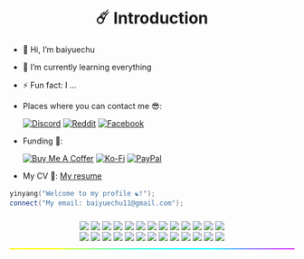 <h1 align="center">☄️ Introduction</h1>

- 👋 Hi, I’m baiyuechu
- 🌱 I’m currently learning everything
- ⚡ Fun fact: I ...

- Places where you can contact me 😎: 

    [![Discord](https://img.shields.io/badge/Discord-%235865F2.svg?style=for-the-badge&logo=discord&logoColor=white)](https://discord.com/users/1283052810874654771)
    [![Reddit](https://img.shields.io/badge/Reddit-FF5700?style=for-the-badge&logo=Reddit&logoColor=white)](https://www.reddit.com/user/Bulky_Worth9352)
    [![Facebook](https://img.shields.io/badge/Facebook-0084ff?style=for-the-badge&logo=Facebook&logoColor=white)](https://www.facebook.com/dongfangxiaobai11/)

-  Funding 🤑:

    [![Buy Me A Coffer](https://img.shields.io/badge/Buy_Me_A_Coffee-FFDD00?style=for-the-badge&logo=buy-me-a-coffee&logoColor=black)](https://buymeacoffee.com/ebevutruq)
    [![Ko-Fi](https://img.shields.io/badge/Ko--fi-F16061?style=for-the-badge&logo=ko-fi&logoColor=white)](https://ko-fi.com/baiyuechu)
    [![PayPal](https://img.shields.io/badge/PayPal-00457C?style=for-the-badge&logo=paypal&logoColor=white)](https://www.paypal.com/invoice/p/#HZWF8VQHDL9SV9WL)

- My CV 💫:
    <a href="https://github.com/xiaoyaoo11/xiaoyaoo11/blob/main/cv.pdf">My resume</a>

```lua
yinyang("Welcome to my profile ☯️!");
connect("My email: baiyuechu11@gmail.com");
```

<div align="center" style="padding: 10px;">
    <img src="https://skillicons.dev/icons?i=html" />
    <img src="https://skillicons.dev/icons?i=css" />
    <img src="https://skillicons.dev/icons?i=javascript" />
    <img src="https://skillicons.dev/icons?i=scss" />
    <img src="https://skillicons.dev/icons?i=react" />
    <img src="https://skillicons.dev/icons?i=vscode" />
    <img src="https://skillicons.dev/icons?i=github" />
    <img src="https://skillicons.dev/icons?i=figma" />
    <img src="https://skillicons.dev/icons?i=tailwind" />
    <img src="https://skillicons.dev/icons?i=git" />
    <img src="https://skillicons.dev/icons?i=arch" />
    <img src="https://skillicons.dev/icons?i=neovim" />
    <img src="https://skillicons.dev/icons?i=cmake" /> <br/>
    <img src="https://skillicons.dev/icons?i=nodejs" />
    <img src="https://skillicons.dev/icons?i=go" />
    <img src="https://skillicons.dev/icons?i=python" />
    <img src="https://skillicons.dev/icons?i=typescript" />
    <img src="https://skillicons.dev/icons?i=express" />
    <img src="https://skillicons.dev/icons?i=mongodb" />
    <img src="https://skillicons.dev/icons?i=c" />
    <img src="https://skillicons.dev/icons?i=cpp" />
    <img src="https://skillicons.dev/icons?i=nextjs" />
    <img src="https://skillicons.dev/icons?i=bash" />
    <img src="https://skillicons.dev/icons?i=linux" />
    <img src="https://skillicons.dev/icons?i=discord" />
    <img src="https://skillicons.dev/icons?i=photoshop" /> 
</div>

<img src="https://raw.githubusercontent.com/khoa083/khoa/main/Khoa_ne/img/Rainbow.gif" style="display: block;margin-left: auto;margin-right: auto;margin-bottom:5px;width:1500px;">
